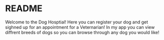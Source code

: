 # README
Welcome to the Dog Hosptial! Here you can register your dog and get sighned up for an appointment for a Veternarian! In my app you can view diffrent breeds of dogs so you can browse through any dog you would like!
